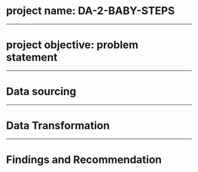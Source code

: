 # project name: DA-2-BABY-STEPS

----
# project objective: problem statement



----
# Data sourcing




----
# Data Transformation





------
# Findings and Recommendation
